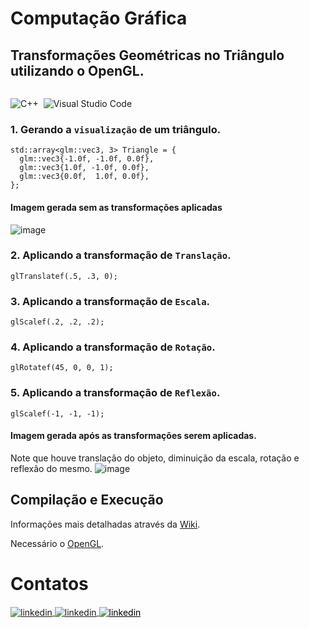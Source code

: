 # Computação Gráfica

## Transformações Geométricas no Triângulo utilizando o OpenGL.

<p>
<div style="display: inline-block;">

![C++](https://img.shields.io/badge/-C++-05122A?style=flat&logo=Cplusplus)&nbsp;
![Visual Studio Code](https://img.shields.io/badge/-Visual%20Studio%202022-05122A?style=flat&logo=visual-studio&logoColor=8702e6)&nbsp;

</p>

<p align="justify">

### 1. Gerando a `visualização` de um triângulo.

```
std::array<glm::vec3, 3> Triangle = {
  glm::vec3{-1.0f, -1.0f, 0.0f},
  glm::vec3{1.0f, -1.0f, 0.0f},
  glm::vec3{0.0f,  1.0f, 0.0f},
};
```

#### Imagem gerada sem as transformações aplicadas

![image](https://user-images.githubusercontent.com/84406892/196693471-9c066413-460f-4f98-ae20-1d06195d51b5.png)


### 2. Aplicando a transformação de `Translação`.
```
glTranslatef(.5, .3, 0);
```	
### 3. Aplicando a transformação de `Escala`.
```
glScalef(.2, .2, .2);
```	
### 4. Aplicando a transformação de `Rotação`.
```
glRotatef(45, 0, 0, 1);
```
### 5. Aplicando a transformação de `Reflexão`.
```
glScalef(-1, -1, -1);
```	

#### Imagem gerada após as transformações serem aplicadas.

Note que houve translação do objeto, diminuição da escala, rotação e reflexão do mesmo.
![image](https://user-images.githubusercontent.com/84406892/196693765-687f4112-4dd2-4431-a030-587df78c36e2.png)

  
</p>

## Compilação e Execução

Informações mais detalhadas através da [Wiki](https://github.com/phpdias/triangulo_transformacoes_geometricas/wiki/).

Necessário o [OpenGL](https://github.com/phpdias/triangulo_transformacoes_geometricas/wiki/Configurando-o-Projeto).




# Contatos

<div style="display: inline-block;">

<a href="https://t.me/phpdias" target="_blank">
  <img align="center" src="https://img.shields.io/badge/-phpdias-05122A?style=flat&logo=telegram" alt="linkedin"/>
</a>
  
<a href="https://linkedin.com/in/phpd" target="_blank">
  <img align="center" src="https://img.shields.io/badge/-phpd-05122A?style=flat&logo=linkedin" alt="linkedin"/>
</a>

<a style="color:black" href="mailto:phpdias@outlook.com?subject=[GitHub]%20Source%20Dynamic%20Lists">
 <img align="center" src="https://img.shields.io/badge/-phpdias@outlook.com-05122A?style=flat&logo=email" alt="linkedin"/>
</a>

</div>




